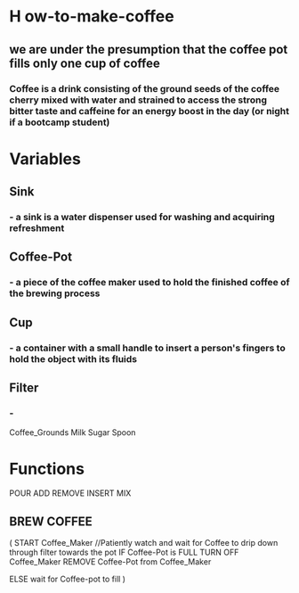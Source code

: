 # H ow-to-make-coffee
## we are under the presumption that the coffee pot fills only one cup of coffee
### Coffee is a drink consisting of the ground seeds of the coffee cherry mixed with water and strained to access the strong bitter taste and caffeine for an energy boost in the day (or night if a bootcamp student)
# Variables

## Sink
### - a sink is a water dispenser used for washing and acquiring refreshment

## Coffee-Pot
### - a piece of the coffee maker used to hold the finished coffee of the brewing process
## Cup

### - a container with a small handle to insert a person's fingers to hold the object with its fluids
## Filter
### -

Coffee_Grounds
Milk
Sugar
Spoon

# Functions
POUR
ADD
REMOVE
INSERT
MIX
## BREW COFFEE 
  (
  START Coffee_Maker
//Patiently watch and wait for Coffee to drip down through filter towards the pot
  IF Coffee-Pot is FULL
    TURN OFF Coffee_Maker
    REMOVE Coffee-Pot from Coffee_Maker
    
  ELSE
    wait for Coffee-pot to fill
    )
